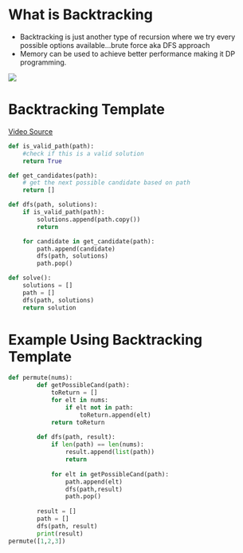 # What is Backtracking

- Backtracking is just another type of recursion where we try every possible options available…brute force aka DFS approach
- Memory can be used to achieve better performance making it DP programming.

![](https://scaler.com/topics/images/working-of-backtracking-algorithm)

# Backtracking Template

[Video Source ](https://youtu.be/H2gnD7Ixeao)

```python
def is_valid_path(path):
	#check if this is a valid solution
	return True

def get_candidates(path):
	# get the next possible candidate based on path
	return []

def dfs(path, solutions):
	if is_valid_path(path):
		solutions.append(path.copy())
		return

	for candidate in get_candidate(path):
		path.append(candidate)
		dfs(path, solutions)
		path.pop()

def solve():
	solutions = []
	path = []
	dfs(path, solutions)
	return solution
```

# Example Using Backtracking Template

```python
def permute(nums):
        def getPossibleCand(path):
            toReturn = []
            for elt in nums:
                if elt not in path:
                    toReturn.append(elt)
            return toReturn
    
        def dfs(path, result):
            if len(path) == len(nums):
                result.append(list(path))
                return
            
            for elt in getPossibleCand(path):
                path.append(elt)
                dfs(path,result)
                path.pop()
            
        result = []
        path = []
        dfs(path, result)
        print(result)
permute([1,2,3])
```
